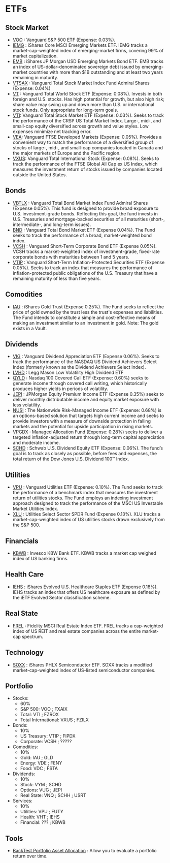 # ETFs

## Stock Market 

- [VOO](https://investor.vanguard.com/etf/profile/VOO) : Vanguard S&P 500 ETF (Expense: 0.03%). 
- [IEMG](https://www.etf.com/IEMG) : iShares Core MSCI Emerging Markets ETF. IEMG tracks a market-cap-weighted index of emerging-market firms, covering 99% of market capitalization.
- [EMB](https://www.etf.com/EMB) : iShares JP Morgan USD Emerging Markets Bond ETF. EMB tracks an index of US-dollar-denominated sovereign debt issued by emerging-market countries with more than $1B outstanding and at least two years remaining in maturity.
- [VTSAX](https://investor.vanguard.com/mutual-funds/profile/VTSAX) : Vanguard Total Stock Market Index Fund Admiral Shares (Expense: 0.04%)
- [VT](https://investor.vanguard.com/etf/profile/distributions/vt) : Vanguard Total World Stock ETF (Expense: 0.08%). Invests in both foreign and U.S. stocks. Has high potential for growth, but also high risk; share value may swing up and down more than U.S. or international stock funds. Only appropriate for long-term goals.
- [VTI](https://investor.vanguard.com/etf/profile/overview/vti): Vanguard Total Stock Market ETF (Expense: 0.03%). Seeks to track the performance of the CRSP US Total Market Index. Large-, mid-, and small-cap equity diversified across growth and value styles. Low expenses minimize net tracking error.
- [VEA](https://investor.vanguard.com/etf/profile/overview/vea): Vanguard FTSE Developed Markets (Expense: 0.05%). Provides a convenient way to match the performance of a diversified group of stocks of large-, mid-, and small-cap companies located in Canada and the major markets of Europe and the Pacific region. 
- [VXUS](zzz): Vanguard Total International Stock (Expense: 0.08%). Seeks to track the performance of the FTSE Global All Cap ex US Index, which measures the investment return of stocks issued by companies located outside the United States.

## Bonds 

- [VBTLX](https://investor.vanguard.com/investment-products/mutual-funds/profile/vbtlx) : Vanguard Total Bond Market Index Fund Admiral Shares (Expense 0.05%). This fund is designed to provide broad exposure to U.S. investment-grade bonds. Reflecting this goal, the fund invests in U.S. Treasuries and mortgage-backed securities of all maturities (short-, intermediate-, and long-term issues).
- [BND](https://investor.vanguard.com/etf/profile/BND) : Vanguard Total Bond Market ETF (Expense 0.04%). The Fund seeks to track the performance of a broad, market-weighted bond index. 
- [VCSH](https://www.etf.com/VCSH) : Vanguard Short-Term Corporate Bond ETF (Expense 0.05%). VCSH tracks a market-weighted index of investment-grade, fixed-rate corporate bonds with maturities between 1 and 5 years.
- [VTIP](https://investor.vanguard.com/etf/profile/VTIP) : Vanguard Short-Term Inflation-Protected Securities ETF (Expense 0.05%). Seeks to track an index that measures the performance of inflation-protected public obligations of the U.S. Treasury that have a remaining maturity of less than five years. 

## Comodities

- [IAU](https://www.ishares.com/us/products/239561/ishares-gold-trust-fund) : iShares Gold Trust (Expense 0.25%). The Fund seeks to reflect the price of gold owned by the trust less the trust's expenses and liabilities. The Fund intends to constitute a simple and cost-effective means of making an investment similar to an investment in gold. Note: The gold exists in a Vault.

## Dividends

- [VIG](https://investor.vanguard.com/etf/profile/VIG) : Vanguard Dividend Appreciation ETF (Expense 0.06%). Seeks to track the performance of the NASDAQ US Dividend Achievers Select Index (formerly known as the Dividend Achievers Select Index).
- [LVHD](https://www.leggmason.com/en-us/products/exchange-traded-funds/lm-low-vol-high-div-etf.html) : Legg Mason Low Volatility High Dividend ETF
- [QYLD](https://www.globalxetfs.com/funds/qyld/) : Nasdaq 100 Covered Call ETF (Expense: 0.60%) seeks to generate income through covered call writing, which historically produces higher yields in periods of volatility.
- [JEPI](https://am.jpmorgan.com/us/en/asset-management/adv/products/jpmorgan-equity-premium-income-etf-etf-shares-46641q332) : JPMorgan Equity Premium Income ETF (Expense 0.35%) seeks to deliver monthly distributable income and equity market exposure with less volatility.
- [NUSI](https://hvm.com/nusi-comparison/?utm_campaign=nf&utm_source=google&utm_medium=cpc&utm_content=etf:multi-device:google:na:um:1x1:nusi-keywords-brand&utm_term=%22nusi%22&gclid=Cj0KCQjwuMuRBhCJARIsAHXdnqPl7eAmhyLCAxqAhoNeVe7mmW0BZSlKrRuiTbo3KIXirjBVyvN27o8aAkbvEALw_wcB) : The Nationwide Risk-Managed Income ETF (Expense: 0.68%) is an options-based solution that targets high current income and seeks to provide investors with a measure of downside protection in falling markets and the potential for upside participation in rising markets.
- [VPGDX](https://advisors.vanguard.com/investments/products/vpgdx/vanguard-managed-allocation-fund#overview) : Managed Allocation Fund (Expense: 0.28%) seeks to deliver a targeted inflation-adjusted return through long-term capital appreciation and moderate income.
- [SCHD](https://www.schwabassetmanagement.com/products/schd) : Schwab U.S. Dividend Equity ETF (Expense: 0.06%). The fund’s goal is to track as closely as possible, before fees and expenses, the total return of the Dow Jones U.S. Dividend 100™ Index.

## Utilities

- [VPU](https://investor.vanguard.com/etf/profile/VPU) : Vanguard Utilities ETF (Expense: 0.10%). The Fund seeks to track the performance of a benchmark index that measures the investment return of utilities stocks. The Fund employs an indexing investment approach designed to track the performance of the MSCI US Investable Market Utilities Index.
- [XLU](https://www.etf.com/XLU) : Utilities Select Sector SPDR Fund (Expense 0.13%). XLU tracks a market-cap-weighted index of US utilities stocks drawn exclusively from the S&P 500.

## Financials

- [KBWB](https://www.etf.com/KBWB) : Invesco KBW Bank ETF. KBWB tracks a market cap weighed index of US banking firms.

## Health Care

- [IEHS](https://www.etf.com/IEHS) : iShares Evolved U.S. Healthcare Staples ETF (Expense 0.18%). IEHS tracks an index that offers US healthcare exposure as defined by the iETF Evolved Sector classification scheme.

## Real State

- [FREL](https://www.etf.com/FREL) : Fidelity MSCI Real Estate Index ETF. FREL tracks a cap-weighted index of US REIT and real estate companies across the entire market-cap spectrum.

## Technology

- [SOXX](https://www.etf.com/SOXX) : iShares PHLX Semiconductor ETF. SOXX tracks a modified market-cap-weighted index of US-listed semiconductor companies.

## Portfolio

- Stocks:
  - 60%
  - S&P 500:              VOO ; FXAIX
  - Total:                VTI ; FZROX
  - Total International:  VXUS ; FZILX
- Bonds:
  - 10%
  - US Treasury:          VTIP ; FIPDX
  - Corporate:            VCSH ; ?????
- Comodities:
  - 10%
  - Gold:                 IAU ; GLD
  - Energy:               VDE ; FENY
  - Food:                 VDC ; FSTA
- Dividends: 
  - 10%
  - Stock:                VYM ; SCHD 
  - Options:              VUG ; JEPI 
  - Real State:           VNQ ; SCHH ; USRT
- Services:
  - 10%
  - Utilities:            VPU ; FUTY
  - Health:               VHT ; IEHS 
  - Financial:            ??? ; KBWB

## Tools

- [BackTest Portfolio Asset Allocation](https://www.portfoliovisualizer.com/backtest-portfolio#analysisResults) : Allow you to evaluate a portfolio return over time.
